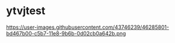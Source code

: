 # ytvjtest
https://user-images.githubusercontent.com/43746239/46285801-bd467b00-c5b7-11e8-9b6b-0d02cb0a642b.png
